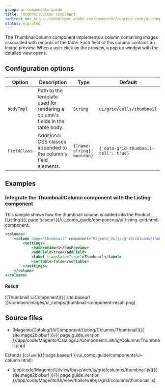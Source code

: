 ```yaml
---
group: ui-components-guide
title: ThumbnailColumn component
redirect_to: https://developer.adobe.com/commerce/frontend-core/ui-components/components/thumbnail-column/
status: migrated
---
```


The ThumbnailColumn component implements a column containing images associated with records of the table. Each field of this column contains an image preview. When a user click on the preview, a pop up window with the detailed view opens.

## Configuration options

| Option       | Description    | Type | Default |
| ------------ | -------------- | ---- | ------- |
| `bodyTmpl`   | Path to the template used for rendering a column's fields in the table body. | `String` | `ui/grid/cells/thumbnail` |
| `fieldClass` | Additional CSS classes appended to the column's field elements. | `{[name: string]: boolean}` | `{'data-grid-thumbnail-cell': true}` |

## Examples

### Integrate the ThumbnailColumn component with the Listing component

This sample shows how the thumbnail column is added into the Product [Listing]({{ page.baseurl }}/ui_comp_guide/components/ui-listing-grid.html) component:

```xml
<columns>
    <column name="thumbnail" component="Magento_Ui/js/grid/columns/thumbnail" class="Magento\Catalog\Ui\Component\Listing\Columns\Thumbnail">
        <settings>
            <hasPreview>1</hasPreview>
            <addField>true</addField>
            <label translate="true">Thumbnail</label>
            <sortable>false</sortable>
        </settings>
    </column>
</columns>
```

#### Result

![Thumbnail UiComponent]({{ site.baseurl }}/common/images/ui_comps/thumbnail-component-result.png)

## Source files

-  [Magento/Catalog/Ui/Component/Listing/Columns/Thumbnail]({{ site.mage2bloburl }}/{{ page.guide_version }}/app/code/Magento/Catalog/Ui/Component/Listing/Columns/Thumbnail.php)

Extends [`Column`]({{ page.baseurl }}/ui_comp_guide/components/ui-column.html):

-  [app/code/Magento/Ui/view/base/web/js/grid/columns/thumbnail.js]({{ site.mage2bloburl }}/{{ page.guide_version }}/app/code/Magento/Ui/view/base/web/js/grid/columns/thumbnail.js)
